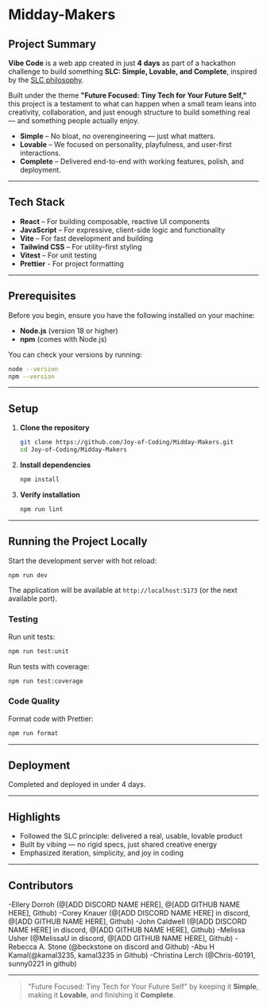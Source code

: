 # Midday-Makers

## Project Summary

**Vibe Code** is a web app created in just **4 days** as part of a hackathon challenge to build something **SLC: Simple, Lovable, and Complete**, inspired by the [SLC philosophy](https://longform.asmartbear.com/slc/).

Built under the theme **"Future Focused: Tiny Tech for Your Future Self,"** this project is a testament to what can happen when a small team leans into creativity, collaboration, and just enough structure to build something real — and something people actually enjoy.

- **Simple** – No bloat, no overengineering — just what matters.
- **Lovable** – We focused on personality, playfulness, and user-first interactions.
- **Complete** – Delivered end-to-end with working features, polish, and deployment.

---

## Tech Stack

- **React** – For building composable, reactive UI components
- **JavaScript** – For expressive, client-side logic and functionality
- **Vite** – For fast development and building
- **Tailwind CSS** – For utility-first styling
- **Vitest** – For unit testing
- **Prettier** - For project formatting

---

## Prerequisites

Before you begin, ensure you have the following installed on your machine:

- **Node.js** (version 18 or higher)
- **npm** (comes with Node.js)

You can check your versions by running:

```bash
node --version
npm --version
```

---

## Setup

1. **Clone the repository**

   ```bash
   git clone https://github.com/Joy-of-Coding/Midday-Makers.git
   cd Joy-of-Coding/Midday-Makers
   ```

2. **Install dependencies**

   ```bash
   npm install
   ```

3. **Verify installation**
   ```bash
   npm run lint
   ```

---

## Running the Project Locally

Start the development server with hot reload:

```bash
npm run dev
```

The application will be available at `http://localhost:5173` (or the next available port).

### Testing

Run unit tests:

```bash
npm run test:unit
```

Run tests with coverage:

```bash
npm run test:coverage
```

### Code Quality

Format code with Prettier:

```bash
npm run format
```

---

## Deployment

Completed and deployed in under 4 days.

---

## Highlights

- Followed the SLC principle: delivered a real, usable, lovable product
- Built by vibing — no rigid specs, just shared creative energy
- Emphasized iteration, simplicity, and joy in coding


---

## Contributors

-Ellery Dorroh (@[ADD DISCORD NAME HERE], @[ADD GITHUB NAME HERE], Github)
-Corey Knauer (@[ADD DISCORD NAME HERE] in discord, @[ADD GITHUB NAME HERE], Github)
-John Caldwell (@[ADD DISCORD NAME HERE] in discord, @[ADD GITHUB NAME HERE], Github)
-Melissa Usher (@MelissaU in discord, @[ADD GITHUB NAME HERE], Github)
-Rebecca A. Stone (@beckstone on discord and Github)
-Abu H Kamal(@kamal3235, kamal3235 in Github)
-Christina Lerch (@Chris-60191, sunny0221 in github)

---

> "Future Focused: Tiny Tech for Your Future Self" by keeping it **Simple**, making it **Lovable**, and finishing it **Complete**.

